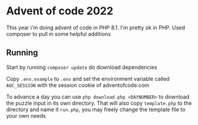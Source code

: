 # Advent of code 2022

This year i'm doing advent of code in PHP 8.1. I'm pretty ok in PHP. Used composer to pull in some helpful additions

## Running

Start by running `composer update` do download dependencies

Copy `.env.example` to `.env` and set the environment variable called `AOC_SESSION` with the session cookie of
adventofcode.com

To advance a day you can use `php download.php <DAYNUMBER>` to download the puzzle input in its own directory. That will
also copy `template.php` to the directory and name it `run.php`, you may freely change the template file to your own
needs 
